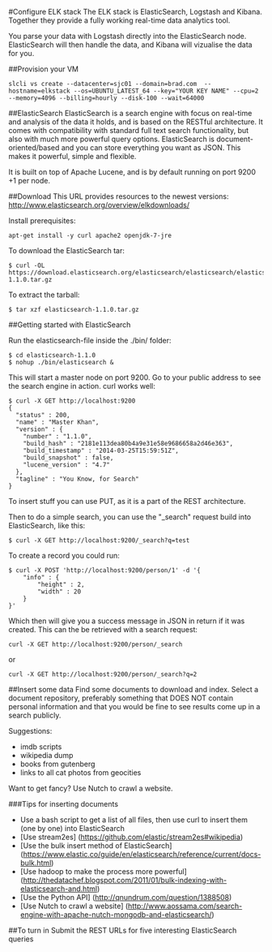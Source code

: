 #Configure ELK stack
The ELK stack is ElasticSearch, Logstash and Kibana. Together they provide a fully working real-time data analytics tool. 

You parse your data with Logstash directly into the ElasticSearch node. ElasticSearch will then handle the data, and Kibana will vizualise the data for you.

##Provision your VM

    slcli vs create --datacenter=sjc01 --domain=brad.com  --hostname=elkstack --os=UBUNTU_LATEST_64 --key="YOUR KEY NAME" --cpu=2 --memory=4096 --billing=hourly --disk-100 --wait=64000

##ElasticSearch
ElasticSearch is a search engine with focus on real-time and analysis of the data it holds, and is based on the RESTful architecture. It comes with compatibility with standard full text search functionality, but also with much more powerful query options. ElasticSearch is document-oriented/based and you can store everything you want as JSON. This makes it powerful, simple and flexible.

It is built on top of Apache Lucene, and is by default running on port 9200 +1 per node.

##Download
This URL provides resources to the newest versions: 
http://www.elasticsearch.org/overview/elkdownloads/

Install prerequisites:

    apt-get install -y curl apache2 openjdk-7-jre 

To download the ElasticSearch tar: 

    $ curl -OL https://download.elasticsearch.org/elasticsearch/elasticsearch/elasticsearch-1.1.0.tar.gz

To extract the tarball: 

    $ tar xzf elasticsearch-1.1.0.tar.gz 


##Getting started with ElasticSearch

Run the elasticsearch-file inside the ./bin/ folder:

    $ cd elasticsearch-1.1.0
    $ nohup ./bin/elasticsearch &

This will start a master node on port 9200. Go to your public address to see the search engine in action. curl works well:

    $ curl -X GET http://localhost:9200
    {
      "status" : 200,
      "name" : "Master Khan",
      "version" : {
        "number" : "1.1.0",
        "build_hash" : "2181e113dea80b4a9e31e58e9686658a2d46e363",
        "build_timestamp" : "2014-03-25T15:59:51Z",
        "build_snapshot" : false,
        "lucene_version" : "4.7"
      },
      "tagline" : "You Know, for Search"
    }

To insert stuff you can use PUT, as it is a part of the REST architecture.

Then to do a simple search, you can use the "_search" request build into ElasticSearch, like this: 

    $ curl -X GET http://localhost:9200/_search?q=test

To create a record you could run:

    $ curl -X POST 'http://localhost:9200/person/1' -d '{
        "info" : {
            "height" : 2,
            "width" : 20
        }
    }'

Which then will give you a success message in JSON in return if it was created. This can the be retrieved with a search request:

    curl -X GET http://localhost:9200/person/_search

or  

    curl -X GET http://localhost:9200/person/_search?q=2

##Insert some data
Find some documents to download and index.  Select a document repository, preferably something that DOES NOT contain personal information and that you would be fine to see results come up in a search publicly.

Suggestions:

- imdb scripts
- wikipedia dump
- books from gutenberg
- links to all cat photos from geocities

Want to get fancy? Use Nutch to crawl a website.

###Tips for inserting documents

- Use a bash script to get a list of all files, then use curl to insert them (one by one) into ElasticSearch
- [Use stream2es] (https://github.com/elastic/stream2es#wikipedia)
- [Use the bulk insert method of ElasticSearch] (https://www.elastic.co/guide/en/elasticsearch/reference/current/docs-bulk.html)
- [Use hadoop to make the process more powerful] (http://thedatachef.blogspot.com/2011/01/bulk-indexing-with-elasticsearch-and.html)
- [Use the Python API] (http://qnundrum.com/question/1388508)
- [Use Nutch to crawl a website] (http://www.aossama.com/search-engine-with-apache-nutch-mongodb-and-elasticsearch/)



##To turn in
Submit the REST URLs for five interesting ElasticSearch queries